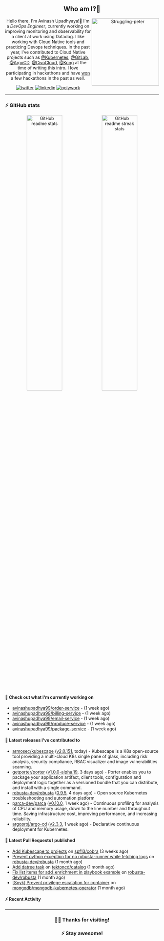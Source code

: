 <div align='center'>
  
## Who am I?🤔

<img align="right" width="220" src="https://media.giphy.com/media/YFkpsHWCsNUUo/giphy.gif" alt="Struggling-peter" />

Hello there, I'm Avinash Upadhyaya!👋 I'm a _DevOps Engineer_, currently working on improving monitoring and observability for a client at work using Datadog. I like working with Cloud Native tools and practicing Devops techniques. In the past year, I've contributed to Cloud Native projects such as [@Kubernetes](https://github.com/pulls?q=is%3Apr+author%3Aavinashupadhya99+archived%3Afalse+user%3Akubernetes), [@GitLab](https://gitlab.com/groups/gitlab-org/-/merge_requests?scope=all&state=all&author_username=avinashupadhya99), [@ArgoCD](https://github.com/pulls?q=is%3Apr+author%3Aavinashupadhya99+archived%3Afalse+user%3Aargoproj), [@CivoCloud](https://github.com/pulls?q=is%3Apr+author%3Aavinashupadhya99+archived%3Afalse+user%3Acivo), [@Kong](https://github.com/pulls?q=is%3Apr+author%3Aavinashupadhya99+archived%3Afalse+user%3AKong) at the time of writing this intro. I love participating in hackathons and have [won](https://devpost.com/avinashupadhya99) a few hackathons in the past as well.


[![twitter](https://img.shields.io/badge/-@avinash__ukr-%231DA1F2?style=for-the-badge&logo=twitter&logoColor=ffffff)](https://twitter.com/avinash_ukr)
[![linkedin](https://img.shields.io/badge/-Avinash%20Upadhyaya-%230A67C3?style=for-the-badge&logo=linkedin&logoColor=ffffff)](https://www.linkedin.com/in/avinash-upadhyaya/)
[![polywork](https://img.shields.io/badge/-@avinashupadhya99-%23338BFF?style=for-the-badge&logo=polywork&logoColor=ffffff)](https://www.polywork.com/avinashupadhya99)

---

</div>

### ⚡ GitHub stats

<p align="center">
  <img width="48%" src="https://github-readme-stats.vercel.app/api?username=avinashupadhya99&show_icons=true&theme=tokyonight" alt="GitHub readme stats" />
  <img width="48%" src="https://github-readme-streak-stats.herokuapp.com?user=avinashupadhya99&theme=dark&hide_border=true&date_format=M%20j%5B%2C%20Y%5D" alt="GitHub readme streak stats" />
</p>

#### 👷 Check out what I'm currently working on

- [avinashupadhya99/order-service](https://github.com/avinashupadhya99/order-service) -  (1 week ago)
- [avinashupadhya99/billing-service](https://github.com/avinashupadhya99/billing-service) -  (1 week ago)
- [avinashupadhya99/email-service](https://github.com/avinashupadhya99/email-service) -  (1 week ago)
- [avinashupadhya99/produce-service](https://github.com/avinashupadhya99/produce-service) -  (1 week ago)
- [avinashupadhya99/package-service](https://github.com/avinashupadhya99/package-service) -  (1 week ago)

#### 🔭 Latest releases I've contributed to

- [armosec/kubescape](https://github.com/armosec/kubescape) ([v2.0.151](https://github.com/armosec/kubescape/releases/tag/v2.0.151), today) - Kubescape is a K8s open-source tool providing a multi-cloud K8s single pane of glass, including risk analysis, security compliance, RBAC visualizer and image vulnerabilities scanning. 
- [getporter/porter](https://github.com/getporter/porter) ([v1.0.0-alpha.19](https://github.com/getporter/porter/releases/tag/v1.0.0-alpha.19), 3 days ago) - Porter enables you to package your application artifact, client tools, configuration and deployment logic together as a versioned bundle that you can distribute, and install with a single command.
- [robusta-dev/robusta](https://github.com/robusta-dev/robusta) ([0.9.5](https://github.com/robusta-dev/robusta/releases/tag/0.9.5), 4 days ago) - Open source Kubernetes troubleshooting and automation platform
- [parca-dev/parca](https://github.com/parca-dev/parca) ([v0.10.0](https://github.com/parca-dev/parca/releases/tag/v0.10.0), 1 week ago) - Continuous profiling for analysis of CPU and memory usage, down to the line number and throughout time. Saving infrastructure cost, improving performance, and increasing reliability.
- [argoproj/argo-cd](https://github.com/argoproj/argo-cd) ([v2.3.3](https://github.com/argoproj/argo-cd/releases/tag/v2.3.3), 1 week ago) - Declarative continuous deployment for Kubernetes.

#### 🔨 Latest Pull Requests I published

- [Add Kubescape to projects](https://github.com/spf13/cobra/pull/1642) on [spf13/cobra](https://github.com/spf13/cobra) (3 weeks ago)
- [Prevent python exception for no robusta-runner while fetching logs](https://github.com/robusta-dev/robusta/pull/250) on [robusta-dev/robusta](https://github.com/robusta-dev/robusta) (1 month ago)
- [Add datree task](https://github.com/tektoncd/catalog/pull/936) on [tektoncd/catalog](https://github.com/tektoncd/catalog) (1 month ago)
- [Fix list items for add_enrichment in playbook example](https://github.com/robusta-dev/robusta/pull/246) on [robusta-dev/robusta](https://github.com/robusta-dev/robusta) (1 month ago)
- [[Snyk] Prevent privilege escalation for container](https://github.com/mongodb/mongodb-kubernetes-operator/pull/907) on [mongodb/mongodb-kubernetes-operator](https://github.com/mongodb/mongodb-kubernetes-operator) (1 month ago)

#### ⚡ Recent Activity

<!--START_SECTION:activity-->
<!--END_SECTION:activity-->



---

<div align='center'>
  
### 🙇‍♂️ Thanks for visiting!
### ⚡ Stay awesome!
  
</div>


